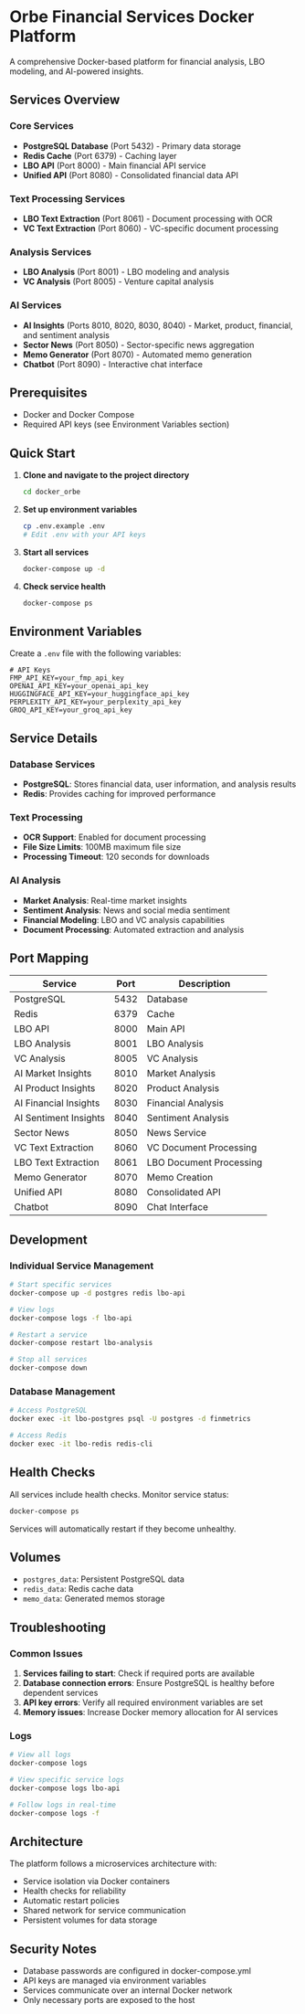 # Orbe Financial Services Docker Platform

A comprehensive Docker-based platform for financial analysis, LBO modeling, and AI-powered insights.

## Services Overview

### Core Services
- **PostgreSQL Database** (Port 5432) - Primary data storage
- **Redis Cache** (Port 6379) - Caching layer
- **LBO API** (Port 8000) - Main financial API service
- **Unified API** (Port 8080) - Consolidated financial data API

### Text Processing Services
- **LBO Text Extraction** (Port 8061) - Document processing with OCR
- **VC Text Extraction** (Port 8060) - VC-specific document processing

### Analysis Services
- **LBO Analysis** (Port 8001) - LBO modeling and analysis
- **VC Analysis** (Port 8005) - Venture capital analysis

### AI Services
- **AI Insights** (Ports 8010, 8020, 8030, 8040) - Market, product, financial, and sentiment analysis
- **Sector News** (Port 8050) - Sector-specific news aggregation
- **Memo Generator** (Port 8070) - Automated memo generation
- **Chatbot** (Port 8090) - Interactive chat interface

## Prerequisites

- Docker and Docker Compose
- Required API keys (see Environment Variables section)

## Quick Start

1. **Clone and navigate to the project directory**
   ```bash
   cd docker_orbe
   ```

2. **Set up environment variables**
   ```bash
   cp .env.example .env
   # Edit .env with your API keys
   ```

3. **Start all services**
   ```bash
   docker-compose up -d
   ```

4. **Check service health**
   ```bash
   docker-compose ps
   ```

## Environment Variables

Create a `.env` file with the following variables:

```env
# API Keys
FMP_API_KEY=your_fmp_api_key
OPENAI_API_KEY=your_openai_api_key
HUGGINGFACE_API_KEY=your_huggingface_api_key
PERPLEXITY_API_KEY=your_perplexity_api_key
GROQ_API_KEY=your_groq_api_key
```

## Service Details

### Database Services
- **PostgreSQL**: Stores financial data, user information, and analysis results
- **Redis**: Provides caching for improved performance

### Text Processing
- **OCR Support**: Enabled for document processing
- **File Size Limits**: 100MB maximum file size
- **Processing Timeout**: 120 seconds for downloads

### AI Analysis
- **Market Analysis**: Real-time market insights
- **Sentiment Analysis**: News and social media sentiment
- **Financial Modeling**: LBO and VC analysis capabilities
- **Document Processing**: Automated extraction and analysis

## Port Mapping

| Service | Port | Description |
|---------|------|-------------|
| PostgreSQL | 5432 | Database |
| Redis | 6379 | Cache |
| LBO API | 8000 | Main API |
| LBO Analysis | 8001 | LBO Analysis |
| VC Analysis | 8005 | VC Analysis |
| AI Market Insights | 8010 | Market Analysis |
| AI Product Insights | 8020 | Product Analysis |
| AI Financial Insights | 8030 | Financial Analysis |
| AI Sentiment Insights | 8040 | Sentiment Analysis |
| Sector News | 8050 | News Service |
| VC Text Extraction | 8060 | VC Document Processing |
| LBO Text Extraction | 8061 | LBO Document Processing |
| Memo Generator | 8070 | Memo Creation |
| Unified API | 8080 | Consolidated API |
| Chatbot | 8090 | Chat Interface |

## Development

### Individual Service Management
```bash
# Start specific services
docker-compose up -d postgres redis lbo-api

# View logs
docker-compose logs -f lbo-api

# Restart a service
docker-compose restart lbo-analysis

# Stop all services
docker-compose down
```

### Database Management
```bash
# Access PostgreSQL
docker exec -it lbo-postgres psql -U postgres -d finmetrics

# Access Redis
docker exec -it lbo-redis redis-cli
```

## Health Checks

All services include health checks. Monitor service status:
```bash
docker-compose ps
```

Services will automatically restart if they become unhealthy.

## Volumes

- `postgres_data`: Persistent PostgreSQL data
- `redis_data`: Redis cache data
- `memo_data`: Generated memos storage

## Troubleshooting

### Common Issues

1. **Services failing to start**: Check if required ports are available
2. **Database connection errors**: Ensure PostgreSQL is healthy before dependent services
3. **API key errors**: Verify all required environment variables are set
4. **Memory issues**: Increase Docker memory allocation for AI services

### Logs
```bash
# View all logs
docker-compose logs

# View specific service logs
docker-compose logs lbo-api

# Follow logs in real-time
docker-compose logs -f
```

## Architecture

The platform follows a microservices architecture with:
- Service isolation via Docker containers
- Health checks for reliability
- Automatic restart policies
- Shared network for service communication
- Persistent volumes for data storage

## Security Notes

- Database passwords are configured in docker-compose.yml
- API keys are managed via environment variables
- Services communicate over an internal Docker network
- Only necessary ports are exposed to the host
